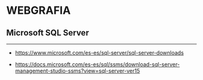 # WEBGRAFIA

## Microsoft SQL Server
***
- https://www.microsoft.com/es-es/sql-server/sql-server-downloads

- https://docs.microsoft.com/es-es/sql/ssms/download-sql-server-management-studio-ssms?view=sql-server-ver15

